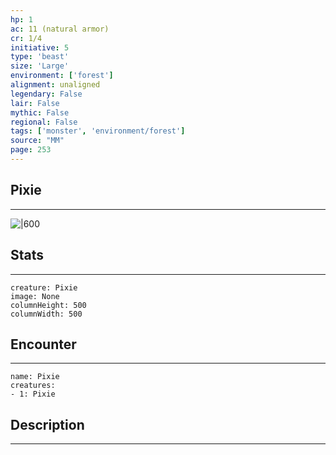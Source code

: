 ```yaml
---
hp: 1
ac: 11 (natural armor)
cr: 1/4
initiative: 5
type: 'beast'    
size: 'Large'
environment: ['forest']
alignment: unaligned
legendary: False
lair: False
mythic: False
regional: False
tags: ['monster', 'environment/forest']
source: "MM"
page: 253
---
```


## Pixie
---

![|600](D:/Program%20Files/5e.tools/img/bestiary/MM/Pixie.jpg)

## Stats
---

```statblock
creature: Pixie
image: None
columnHeight: 500
columnWidth: 500
```

## Encounter
---

```encounter-table
name: Pixie
creatures:
- 1: Pixie
```

## Description
---




